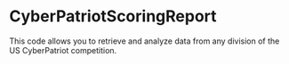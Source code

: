 # CyberPatriotScoringReport
This code allows you to retrieve and analyze data from any division of the US CyberPatriot competition.
